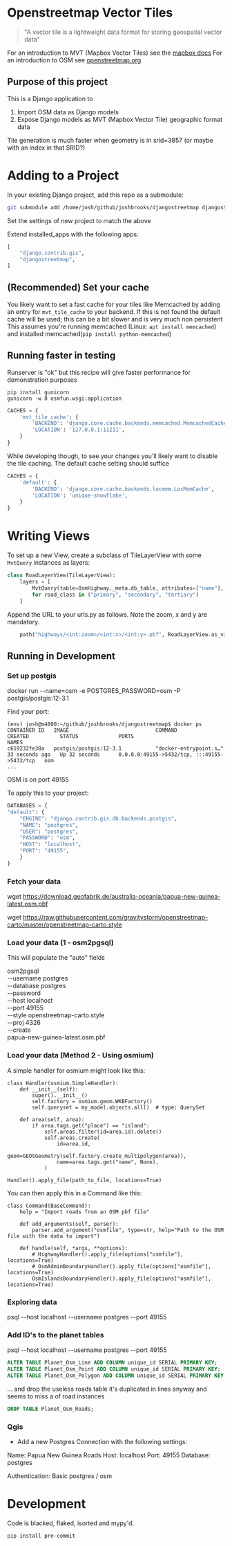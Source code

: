 # Openstreetmap Vector Tiles

> "A vector tile is a lightweight data format for storing geospatial vector data"

For an introduction to MVT (Mapbox Vector Tiles) see the [mapbox docs](https://docs.mapbox.com/help/glossary/vector-tiles/)
For an introduction to OSM see [openstreetmap.org](https://www.openstreetmap.org/)

## Purpose of this project

This is a Django application to

1.  Import OSM data as Django models
2.  Expose Django models as MVT (Mapbox Vector Tile) geographic format data

Tile generation is much faster when geometry is in srid=3857 (or maybe with an index in that SRID?)

# Adding to a Project

In your existing Django project, add this repo as a submodule:

```sh
git submodule add /home/josh/github/joshbrooks/djangostreetmap djangostreetmap
```

Set the settings of new project to match the above

Extend installed_apps with the following apps:

```python
[
    "django.contrib.gis",
    "djangostreetmap",
]
```

## (Recommended) Set your cache

You likely want to set a fast cache for your tiles like Memcached
by adding an entry for `mvt_tile_cache` to your backend. If this is not found
the default cache will be used; this can be a bit slower and is very much non persistent
This assumes you're running memcached (Linux: `apt install memcached`) and installed memcached(`pip install python-memcached`)

## Running faster in testing

Runserver is "ok" but this recipe will give faster performance for demonstration purposes

```
pip install gunicorn
gunicorn -w 8 osmfun.wsgi:application
```

```python
CACHES = {
    'mvt_tile_cache': {
        'BACKEND': 'django.core.cache.backends.memcached.MemcachedCache',
        'LOCATION': '127.0.0.1:11211',
    }
}
```

While developing though, to see your changes you'll likely want to disable the tile caching. The default cache setting
should suffice

```python
CACHES = {
    'default': {
        'BACKEND': 'django.core.cache.backends.locmem.LocMemCache',
        'LOCATION': 'unique-snowflake',
    }
}
```

# Writing Views

To set up a new View, create a subclass of TileLayerView with some `MvtQuery` instances as layers:

```python
class RoadLayerView(TileLayerView):
    layers = [
        MvtQuery(table=OsmHighway._meta.db_table, attributes=["name"], filters=[f"\"highway\"='{road_class}'"], layer=road_class)
        for road_class in ("primary", "secondary", "tertiary")
    ]
```

Append the URL to your urls.py as follows. Note the zoom, x and y are mandatory.

```python
    path("highways/<int:zoom>/<int:x>/<int:y>.pbf", RoadLayerView.as_view()),
```

## Running in Development

### Set up postgis

docker run --name=osm -e POSTGRES_PASSWORD=osm -P postgis/postgis:12-3.1

Find your port:

```
(env) josh@m4800:~/github/joshbrooks/djangostreetmap$ docker ps
CONTAINER ID   IMAGE                            COMMAND                  CREATED          STATUS             PORTS                                         NAMES
c619232fe38a   postgis/postgis:12-3.1           "docker-entrypoint.s…"   33 seconds ago   Up 32 seconds      0.0.0.0:49155->5432/tcp, :::49155->5432/tcp   osm
...
```

OSM is on port 49155

To apply this to your project:

```python
DATABASES = {
"default": {
    "ENGINE": "django.contrib.gis.db.backends.postgis",
    "NAME": "postgres",
    "USER": "postgres",
    "PASSWORD": "osm",
    "HOST": "localhost",
    "PORT": "49155",
    }
}
```

### Fetch your data

wget https://download.geofabrik.de/australia-oceania/papua-new-guinea-latest.osm.pbf

wget https://raw.githubusercontent.com/gravitystorm/openstreetmap-carto/master/openstreetmap-carto.style

### Load your data (1 - osm2pgsql)

This will populate the "auto" fields

osm2pgsql \
 --username postgres\
 --database postgres\
 --password\
 --host localhost\
 --port 49155\
 --style openstreetmap-carto.style\
 --proj 4326\
 --create\
 papua-new-guinea-latest.osm.pbf

### Load your data (Method 2 - Using osmium)

A simple handler for osmium might look like this:

```
class Handler(osmium.SimpleHandler):
    def __init__(self):
        super().__init__()
        self.factory = osmium.geom.WKBFactory()
        self.queryset = my_model.objects.all()  # type: QuerySet

    def area(self, area):
        if area.tags.get("place") == "island":
            self.areas.filter(id=area.id).delete()
            self.areas.create(
                id=area.id,
                geom=GEOSGeometry(self.factory.create_multipolygon(area)),
                name=area.tags.get("name", None),
            )

Handler().apply_file(path_to_file, locations=True)
```

You can then apply this in a Command like this:

```
class Command(BaseCommand):
    help = "Import roads from an OSM pbf file"

    def add_arguments(self, parser):
        parser.add_argument("osmfile", type=str, help="Path to the OSM file with the data to import")

    def handle(self, *args, **options):
        # HighwayHandler().apply_file(options["osmfile"], locations=True)
        # OsmAdminBoundaryHandler().apply_file(options["osmfile"], locations=True)
        OsmIslandsBoundaryHandler().apply_file(options["osmfile"], locations=True)
```

### Exploring data

psql --host localhost --username postgres --port 49155

### Add ID's to the planet tables

psql --host localhost --username postgres --port 49155

```sql
ALTER TABLE Planet_Osm_Line ADD COLUMN unique_id SERIAL PRIMARY KEY;
ALTER TABLE Planet_Osm_Point ADD COLUMN unique_id SERIAL PRIMARY KEY;
ALTER TABLE Planet_Osm_Polygon ADD COLUMN unique_id SERIAL PRIMARY KEY;
```

... and drop the useless roads table
it's duplicated in lines anyway and seems to miss a of road instances

```sql
DROP TABLE Planet_Osm_Roads;
```

### Qgis

-   Add a new Postgres Connection with the following settings:

Name: Papua New Guinea Roads
Host: localhost
Port: 49155
Database: postgres

Authentication: Basic
postgres / osm

# Development

Code is blacked, flaked, isorted and mypy'd.

`pip install pre-commit`
